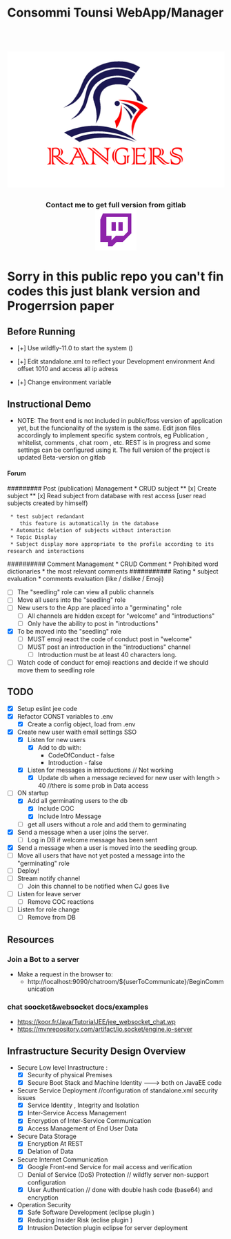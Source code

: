 # Consommi Tounsi  WebApp/Manager

<h1 align="center">
	<br>
	<img src="https://github.com/nerosiar/TunRange/blob/master/logo2rangers.png" alt="Consommi Tounsi Logo">
	<br>
</h1>

<h3 align="center">
	Contact me to get full version from gitlab 
	<br>
	<a href="" target="_blank">
		<img src="https://github.com/ProHackTech/DNX-FWALL-CMD/blob/master/Readme_Social/twitch.png" alt="nerosiar" />
	</a>
</h3>

<h1> Sorry in this public repo you can't fin codes this just blank version and Progerrsion paper  </h1>

<h2>Before Running</h2>

- [+] Use wildfly-11.0 to start the system   ()

- [+] Edit standalone.xml to reflect your Development environment And offset 1010 and access all ip adress    

- [+] Change environment variable 



<h2>Instructional Demo</h2>

- NOTE: The front end is not included in public/foss version of application yet, but the funcionality of the system is the same.
Edit json files accordingly to implement specific system controls, eg Publication , whitelist, comments , chat room , etc. REST is in progress and some settings can be configured using it.
The full version of the project is updated Beta-version on gitlab

#### Forum 
######### Post (publication) Management
     * CRUD subject 
            ** [x] Create subject
            ** [x] Read subject from database with rest access [user read subjects created by himself)
            
     * test subject redandant
        this feature is automatically in the database  
     * Automatic deletion of subjects without interaction
     * Topic Display
     * Subject display more appropriate to the profile according to its research and interactions
 ########## Comment Management 
     * CRUD Comment
     * Prohibited word dictionaries
     * the most relevant comments
   ########### Rating 
     * subject evaluation
     * comments evaluation (like / dislike / Emoji)



* [ ] The "seedling" role can view all public channels
* [  ] Move all users into the "seedling" role
* [ ] New users to the App are placed into a "germinating" role
  * [ ] All channels are hidden except for "welcome" and "introductions"
  * [ ] Only have the ability to post in "introductions"
* [x] To be moved into the "seedling" role
  * [ ] MUST emoji react the code of conduct post in "welcome"
  * [ ] MUST post an introduction in the "introductions" channel
    * [ ] Introduction must be at least 40 characters long.
* [ ] Watch code of conduct for emoji reactions and decide if we should move them to seedling role

## TODO
* [x] Setup eslint jee code 
* [x] Refactor CONST variables to .env
  * [x] Create a config object, load from .env
* [x] Create new user waith email settings SSO 
  * [x] Listen for new users
    * [x] Add to db with:
      * CodeOfConduct - false
      * Introduction - false
  * [x] Listen for messages in introductions    // Not working 
    * [x] Update db when a message recieved for new user with length > 40 //there is some prob in Data access
* [ ] ON startup
  * [x] Add all germinating users to the db
    * [x] Include COC
    * [x] Include Intro Message
  * [ ] get all users without a role and add them to germinating
* [x] Send a message when a user joins the server.
  * [ ] Log in DB if welcome message has been sent
* [x] Send a message when a user is moved into the seedling group.
* [ ] Move all users that have not yet posted a message into the "germinating" role
* [ ] Deploy!
* [ ] Stream notify channel
  * [ ] Join this channel to be notified when CJ goes live
* [ ] Listen for leave server
  * [ ] Remove COC reactions
* [ ] Listen for role change
  * [ ] Remove from DB

## Resources

### Join a Bot to a server

* Make a request in the browser to:
  * http://localhost:9090/chatroom/${userToCommunicate}/BeginCommunication

### chat soocket&websocket  docs/examples

* https://koor.fr/Java/TutorialJEE/jee_websocket_chat.wp
* https://mvnrepository.com/artifact/io.socket/engine.io-server



## Infrastructure Security Design Overview
  * Secure Low level Inrastructure :
    - [x] Security of physical Premises 
    - [x] Secure  Boot Stack and Machine Identity ---> both on JavaEE code 
  
  * Secure Service Deployment //configuration of standalone.xml security issues
    - [x] Service Identity , Integrity and Isolation 
    - [x] Inter-Service Access Management 
    - [x] Encryption of Inter-Service Communication 
    - [x] Access Management of End User Data 
  
  * Secure Data Storage 
    - [x] Encryption At REST 
    - [x] Delation of Data 
  
  * Secure Internet Communication 
    - [x] Google Front-end Service for mail access and verification 
    - [ ] Denial of Service (DoS) Protection // wildfly server non-support configuration 
    - [x] User Authentication // done with double hash code (base64) and encryption
  
  * Operation Security 
    - [x] Safe Software Development (eclipse plugin ) 
    - [x] Reducing Insider Risk (eclise plugin )
    - [x] Intrusion Detection plugin eclipse for server deployment 

